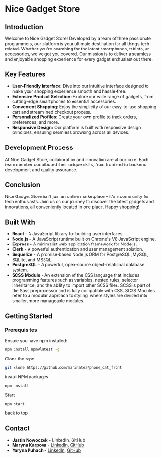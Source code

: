 # Nice Gadget Store
<!-- back to top -->
## Introduction
Welcome to Nice Gadget Store! Developed by a team of three passionate programmers, our platform is your ultimate destination for all things tech-related. Whether you're searching for the latest smartphones, tablets, or accessories, we've got you covered. Our mission is to deliver a seamless and enjoyable shopping experience for every gadget enthusiast out there.

## Key Features
- **User-Friendly Interface:** Dive into our intuitive interface designed to make your shopping experience smooth and hassle-free.
- **Extensive Product Selection:** Explore our wide range of gadgets, from cutting-edge smartphones to essential accessories.
- **Convenient Shopping:** Enjoy the simplicity of our easy-to-use shopping cart and streamlined checkout process.
- **Personalized Profiles:** Create your own profile to track orders, preferences, and more.
- **Responsive Design:** Our platform is built with responsive design principles, ensuring seamless browsing across all devices.

## Development Process
At Nice Gadget Store, collaboration and innovation are at our core. Each team member contributed their unique skills, from frontend to backend development and quality assurance.

## Conclusion
Nice Gadget Store isn't just an online marketplace – it's a community for tech enthusiasts. Join us on our journey to discover the latest gadgets and innovations, all conveniently located in one place. Happy shopping!

## Built With
- **React** - A JavaScript library for building user interfaces.
- **Node.js** - A JavaScript runtime built on Chrome's V8 JavaScript engine.
- **Express** - A minimalist web application framework for Node.js.
- **Clerk** - A powerful authentication and user management solution.
- **Sequelize** - A promise-based Node.js ORM for PostgreSQL, MySQL, SQLite, and MSSQL.
- **PostgreSQL** - A powerful, open-source object-relational database system.
- **SCSS Module** - An extension of the CSS language that includes programming features such as variables, nested rules, selector inheritance, and the ability to import other SCSS files. SCSS is part of the Sass preprocessor and is fully compatible with CSS. SCSS Modules refer to a modular approach to styling, where styles are divided into smaller, more manageable modules.

## Getting Started
### Prerequisites
Ensure you have npm installed:
```bash
npm install npm@latest -g
```
Clone the repo

```bash
git clone https://github.com/marinatea/phone_cat_front
```
Install NPM packages

```bash
npm install
```
Start
```bash
npm start
```
[back to top](#back-to-top)

## Contact
- **Justin Nowoczek** - [LinkedIn](https://www.linkedin.com/in/justin-nowoczek-998749306/), [GitHub](https://github.com/JustinNowoczek)
- **Maryna Karpova** - [LinkedIn](https://www.linkedin.com/in/maryna-karpova/), [GitHub](https://github.com/marinatea)
- **Yaryna Puhach** - [LinkedIn](https://www.linkedin.com/in/yaryna-puhach-029023269/), [GitHub](https://github.com/YarynaPuhach)

